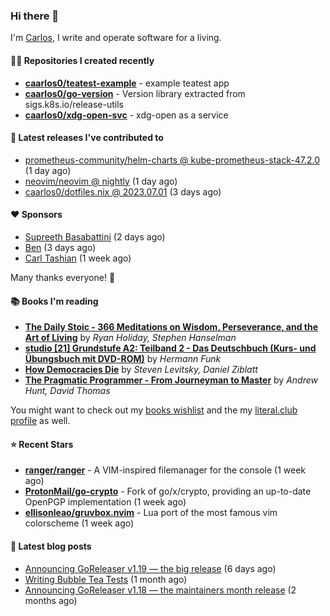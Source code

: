 ### Hi there 👋

I'm [Carlos](https://caarlos0.dev), I write and operate software for a living.

#### 👨‍💻 Repositories I created recently
- **[caarlos0/teatest-example](https://github.com/caarlos0/teatest-example)** - example teatest app
- **[caarlos0/go-version](https://github.com/caarlos0/go-version)** - Version library extracted from sigs.k8s.io/release-utils
- **[caarlos0/xdg-open-svc](https://github.com/caarlos0/xdg-open-svc)** - xdg-open as a service

#### 🚀 Latest releases I've contributed to


- [prometheus-community/helm-charts @ kube-prometheus-stack-47.2.0](https://github.com/prometheus-community/helm-charts/releases/tag/kube-prometheus-stack-47.2.0) (1 day ago)
- [neovim/neovim @ nightly](https://github.com/neovim/neovim/releases/tag/nightly) (1 day ago)
- [caarlos0/dotfiles.nix @ 2023.07.01](https://github.com/caarlos0/dotfiles.nix/releases/tag/2023.07.01) (3 days ago)

#### ❤️ Sponsors
- [Supreeth Basabattini](https://github.com/supreeth7) (2 days ago)
- [Ben](https://github.com/iwpnd) (3 days ago)
- [Carl Tashian](https://github.com/tashian) (1 week ago)

Many thanks everyone! 🙏

#### 📚 Books I'm reading
- **[The Daily Stoic - 366 Meditations on Wisdom, Perseverance, and the Art of Living](https://literal.club/caarlos0/book/the-daily-stoic-lbfbd)** by _Ryan Holiday, Stephen Hanselman_
- **[studio [21] Grundstufe A2: Teilband 2 - Das Deutschbuch (Kurs- und Übungsbuch mit DVD-ROM)](https://literal.club/caarlos0/book/hermann-funk-studio-21-grundstufe-a2-teilband-2-das-deutschbuch-kurs-und-ubungsbuch-mit-dvd-rom-9zuoy)** by _Hermann Funk_
- **[How Democracies Die](https://literal.club/caarlos0/book/how-democracies-die-5395k)** by _Steven Levitsky, Daniel Ziblatt_
- **[The Pragmatic Programmer - From Journeyman to Master](https://literal.club/caarlos0/book/andrew-hunt-david-thomas-the-pragmatic-programmer-7eoqj)** by _Andrew Hunt, David Thomas_

You might want to check out my [books
wishlist](https://www.amazon.com.br/hz/wishlist/ls/EB8P7VS717SV) and the my
[literal.club profile](https://literal.club/caarlos0) as well.

#### ⭐ Recent Stars
- **[ranger/ranger](https://github.com/ranger/ranger)** - A VIM-inspired filemanager for the console (1 week ago)
- **[ProtonMail/go-crypto](https://github.com/ProtonMail/go-crypto)** - Fork of go/x/crypto, providing an up-to-date OpenPGP implementation (1 week ago)
- **[ellisonleao/gruvbox.nvim](https://github.com/ellisonleao/gruvbox.nvim)** - Lua port of the most famous vim colorscheme (1 week ago)

#### 📄 Latest blog posts
- [Announcing GoReleaser v1.19 — the big release](https://carlosbecker.com/posts/goreleaser-v1.19/) (6 days ago)
- [Writing Bubble Tea Tests](https://carlosbecker.com/posts/teatest/) (1 month ago)
- [Announcing GoReleaser v1.18 — the maintainers month release](https://carlosbecker.com/posts/goreleaser-v1.18/) (2 months ago)
